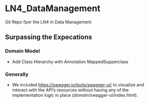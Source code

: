 # LN4_DataManagement
Git Repo fpor the LN4 in Data Management
## Surpassing the Expecations
### Domain Model
- Add Class Hierarchy with Annotation MappedSupperclass
### Generally
- We included https://swagger.io/tools/swagger-ui/ to visualize and interact with the API’s resources without having any of the implementation logic in place (*domain*/swagger-ui/index.html).
